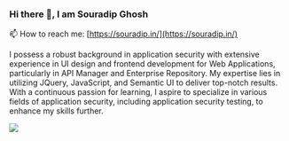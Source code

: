 ### Hi there 👋, I am Souradip Ghosh
📫 How to reach me: [https://souradip.in/](https://souradip.in/)

I possess a robust background in application security with extensive experience in UI design and frontend development for Web Applications, particularly in API Manager and Enterprise Repository. My expertise lies in utilizing JQuery, JavaScript, and Semantic UI to deliver top-notch results. With a continuous passion for learning, I aspire to specialize in various fields of application security, including application security testing, to enhance my skills further.

![](https://komarev.com/ghpvc/?username=souro1212&color=green)

<!--
**souro1212/souro1212** is a ✨ _special_ ✨ repository because its `README.md` (this file) appears on your GitHub profile.

Here are some ideas to get you started:

- 🔭 I’m currently working on ...
- 🌱 I’m currently learning ...
- 👯 I’m looking to collaborate on ...
- 🤔 I’m looking for help with ...
- 💬 Ask me about ...
- 📫 How to reach me: ...
- 😄 Pronouns: ...
- ⚡ Fun fact: ...
-->
